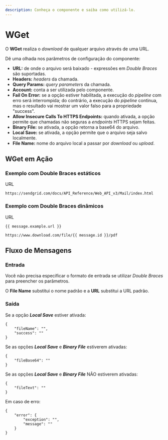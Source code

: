```yaml
---
description: Conheça o componente e saiba como utilizá-lo.
---
```


# WGet

O **WGet** realiza o _download_ de qualquer arquivo através de uma URL.

Dê uma olhada nos parâmetros de configuração do componente:

* **URL:** de onde o arquivo será baixado - expressões em _Double Braces_ são suportadas.
* **Headers:** _headers_ da chamada.
* **Query Params:** _query parameters_ da chamada.
* **Account:** conta a ser utilizada pelo componente.
* **Fail On Error:** se a opção estiver habilitada, a execução do _pipeline_ com erro será interrompida; do contrário, a execução do _pipeline_ continua, mas o resultado vai mostrar um valor falso para a propriedade "success".
* **Allow Insecure Calls To HTTPS Endpoints:** quando ativada, a opção permite que chamadas não seguras a _endpoints_ HTTPS sejam feitas.
* **Binary File:** se ativada, a opção retorna a base64 do arquivo.
* **Local Save:** se ativada, a opção permite que o arquivo seja salvo localmente.
* **File Name:** nome do arquivo local a passar por _download_ ou _upload_.

## WGet em Ação <a href="#wget-em-ao" id="wget-em-ao"></a>

### Exemplo com Double Braces estáticos <a href="#exemplo-com-double-braces-estticos" id="exemplo-com-double-braces-estticos"></a>

URL

```url
https://sendgrid.com/docs/API_Reference/Web_API_v3/Mail/index.html
```

### Exemplo com Double Braces dinâmicos <a href="#exemplo-com-double-braces-dinmicos" id="exemplo-com-double-braces-dinmicos"></a>

URL

```
{{ message.example.url }}
```

```
https://www.download.com/file/{{ message.id }}/pdf
```

## Fluxo de Mensagens <a href="#fluxo-de-mensagens" id="fluxo-de-mensagens"></a>

### Entrada <a href="#entrada" id="entrada"></a>

Você não precisa especificar o formato de entrada se utilizar _Double Braces_ para preencher os parâmetros.

O **File Name** substitui o nome padrão e a **URL** substitui a URL padrão.

### Saída <a href="#sada" id="sada"></a>

Se a opção _**Local Save**_ estiver ativada:

```
{
    "fileName": "",
    "success": ""
}
```

Se as opções _**Local Save**_ e _**Binary File**_ estiverem ativadas:

```
{
    "fileBase64": ""
}
```

Se as opções _**Local Save**_ e _**Binary File**_ NÃO estiverem ativadas:

```
{
    "fileText": ""
}
```

Em caso de erro:

```
{
    "error": {
        "exception": "",
        "message": ""
    }
}
```
